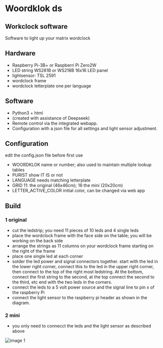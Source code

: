 # Woordklok ds
## Workclock software
Software to light up your matrix wordclock

## Hardware
- Raspberry Pi-3B+ or Raspberri Pi Zero2W
- LED string WS281B or WS218B 16x16 LED panel
- lightsensor: TSL 2591
- wordclock frame
- wordclock letterplate one per language

## Software
- Python3 + html
- (created with assistance of Deepseek)
- Remote control via the integrated webapp.
- Configuration with a json file for all settings and light sensor adjustment.

## Configuration
edit the config.json file before first use
- WOORDKLOK              name or number; also used to maintain multiple lookup tables
- PURIST                 show IT IS or not
- LANGUAGE               needs matching letterplate
- GRID                   11: the original (46x46cm); 16 the mini (20x20cm)
- LETTER_ACTIVE_COLOR    initial color, can be changed via web app

## Build 
### 1 original
- cut the ledstrip; you need 11 pieces of 10 leds and 4 single leds
- place the wordclock frame with the face side on the table;  you will be working on the back side
- arrange the strings as 11 columns on your wordclock frame starting on the right of the frame
- place one single led at each corner
- solder the led power and signal connectors together. start with the led in the lower right corner, connect this to the led in the upper right corner, then connect to the top of the right most ledstring. At the bottom, connect the first string to the second, at the top connect the second to the third, etc end with the two leds in the corners.
- connect the leds to a 5 volt power source and the signal line to pin x of the raspberry Pi
- connect the light sensor to the raspberry pi header as shown in the diagram.
  
### 2 mini
- you only need to connecct the leds and the light sensor as described above

![image 1](https://github.com/kas1kas/ds/blob/main/electrical1.jpg)
